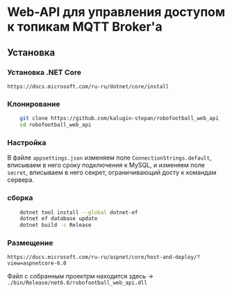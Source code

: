 # Web-API для управления доступом к топикам MQTT Broker'а

## Установка

### Установка .NET Core

`https://docs.microsoft.com/ru-ru/dotnet/core/install`

### Клонирование

```bash
    git clone https://github.com/kalugin-stepan/robofootball_web_api
    cd robofootball_web_api
```

### Настройка

В файле `appsettings.json` изменяем полe `ConnectionStrings.default`,
вписываем в него сроку подключения к MySQL, и изменяем поле `secret`,
вписываем в него секрет, ограничивающий досту к командам сервера.

### сборка

```bash
    dotnet tool install --global dotnet-ef
    dotnet ef database update
    dotnet build -c Release
```

### Размещение

`https://docs.microsoft.com/ru-ru/aspnet/core/host-and-deploy/?view=aspnetcore-6.0`

Файл с собранным проектрм находится здесь -> `./bin/Release/net6.0/robofootball_web_api.dll`
